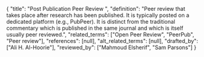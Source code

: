 {
    "title": "Post Publication Peer Review ",
    "definition": "Peer review that takes place after research has been published. It is typically posted on a dedicated platform (e.g., PubPeer). It is distinct from the traditional commentary which is published in the same journal and which is itself usually peer reviewed.",
    "related_terms": ["Open Peer Review", "PeerPub", "Peer review"],
    "references": [null],
    "alt_related_terms": [null],
    "drafted_by": ["Ali H. Al-Hoorie"],
    "reviewed_by": ["Mahmoud Elsherif", "Sam Parsons"]
  }
